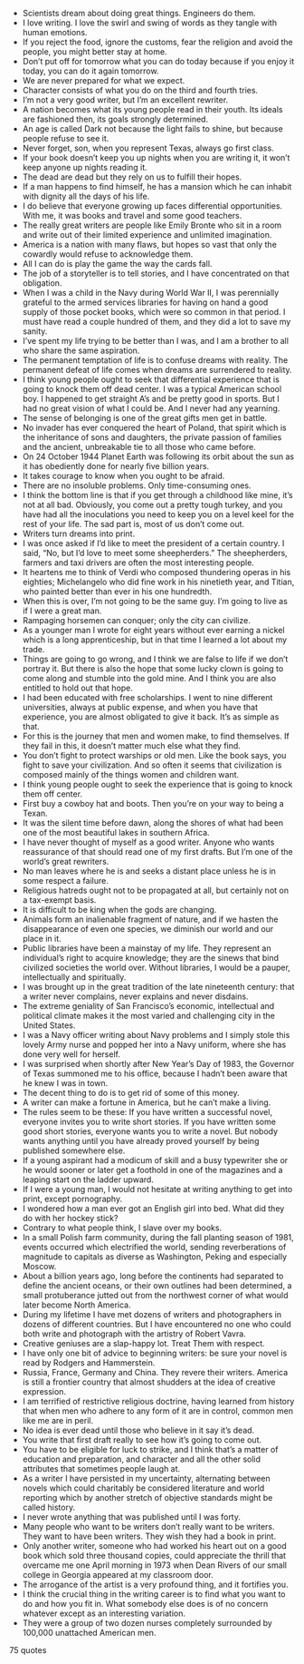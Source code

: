  - Scientists dream about doing great things. Engineers do them.
 - I love writing. I love the swirl and swing of words as they tangle with human emotions.
 - If you reject the food, ignore the customs, fear the religion and avoid the people, you might better stay at home.
 - Don’t put off for tomorrow what you can do today because if you enjoy it today, you can do it again tomorrow.
 - We are never prepared for what we expect.
 - Character consists of what you do on the third and fourth tries.
 - I’m not a very good writer, but I’m an excellent rewriter.
 - A nation becomes what its young people read in their youth. Its ideals are fashioned then, its goals strongly determined.
 - An age is called Dark not because the light fails to shine, but because people refuse to see it.
 - Never forget, son, when you represent Texas, always go first class.
 - If your book doesn’t keep you up nights when you are writing it, it won’t keep anyone up nights reading it.
 - The dead are dead but they rely on us to fulfill their hopes.
 - If a man happens to find himself, he has a mansion which he can inhabit with dignity all the days of his life.
 - I do believe that everyone growing up faces differential opportunities. With me, it was books and travel and some good teachers.
 - The really great writers are people like Emily Bronte who sit in a room and write out of their limited experience and unlimited imagination.
 - America is a nation with many flaws, but hopes so vast that only the cowardly would refuse to acknowledge them.
 - All I can do is play the game the way the cards fall.
 - The job of a storyteller is to tell stories, and I have concentrated on that obligation.
 - When I was a child in the Navy during World War II, I was perennially grateful to the armed services libraries for having on hand a good supply of those pocket books, which were so common in that period. I must have read a couple hundred of them, and they did a lot to save my sanity.
 - I’ve spent my life trying to be better than I was, and I am a brother to all who share the same aspiration.
 - The permanent temptation of life is to confuse dreams with reality. The permanent defeat of life comes when dreams are surrendered to reality.
 - I think young people ought to seek that differential experience that is going to knock them off dead center. I was a typical American school boy. I happened to get straight A’s and be pretty good in sports. But I had no great vision of what I could be. And I never had any yearning.
 - The sense of belonging is one of the great gifts men get in battle.
 - No invader has ever conquered the heart of Poland, that spirit which is the inheritance of sons and daughters, the private passion of families and the ancient, unbreakable tie to all those who came before.
 - On 24 October 1944 Planet Earth was following its orbit about the sun as it has obediently done for nearly five billion years.
 - It takes courage to know when you ought to be afraid.
 - There are no insoluble problems. Only time-consuming ones.
 - I think the bottom line is that if you get through a childhood like mine, it’s not at all bad. Obviously, you come out a pretty tough turkey, and you have had all the inoculations you need to keep you on a level keel for the rest of your life. The sad part is, most of us don’t come out.
 - Writers turn dreams into print.
 - I was once asked if I’d like to meet the president of a certain country. I said, “No, but I’d love to meet some sheepherders.” The sheepherders, farmers and taxi drivers are often the most interesting people.
 - It heartens me to think of Verdi who composed thundering operas in his eighties; Michelangelo who did fine work in his ninetieth year, and Titian, who painted better than ever in his one hundredth.
 - When this is over, I’m not going to be the same guy. I’m going to live as if I were a great man.
 - Rampaging horsemen can conquer; only the city can civilize.
 - As a younger man I wrote for eight years without ever earning a nickel which is a long apprenticeship, but in that time I learned a lot about my trade.
 - Things are going to go wrong, and I think we are false to life if we don’t portray it. But there is also the hope that some lucky clown is going to come along and stumble into the gold mine. And I think you are also entitled to hold out that hope.
 - I had been educated with free scholarships. I went to nine different universities, always at public expense, and when you have that experience, you are almost obligated to give it back. It’s as simple as that.
 - For this is the journey that men and women make, to find themselves. If they fail in this, it doesn’t matter much else what they find.
 - You don’t fight to protect warships or old men. Like the book says, you fight to save your civilization. And so often it seems that civilization is composed mainly of the things women and children want.
 - I think young people ought to seek the experience that is going to knock them off center.
 - First buy a cowboy hat and boots. Then you’re on your way to being a Texan.
 - It was the silent time before dawn, along the shores of what had been one of the most beautiful lakes in southern Africa.
 - I have never thought of myself as a good writer. Anyone who wants reassurance of that should read one of my first drafts. But I’m one of the world’s great rewriters.
 - No man leaves where he is and seeks a distant place unless he is in some respect a failure.
 - Religious hatreds ought not to be propagated at all, but certainly not on a tax-exempt basis.
 - It is difficult to be king when the gods are changing.
 - Animals form an inalienable fragment of nature, and if we hasten the disappearance of even one species, we diminish our world and our place in it.
 - Public libraries have been a mainstay of my life. They represent an individual’s right to acquire knowledge; they are the sinews that bind civilized societies the world over. Without libraries, I would be a pauper, intellectually and spiritually.
 - I was brought up in the great tradition of the late nineteenth century: that a writer never complains, never explains and never disdains.
 - The extreme geniality of San Francisco’s economic, intellectual and political climate makes it the most varied and challenging city in the United States.
 - I was a Navy officer writing about Navy problems and I simply stole this lovely Army nurse and popped her into a Navy uniform, where she has done very well for herself.
 - I was surprised when shortly after New Year’s Day of 1983, the Governor of Texas summoned me to his office, because I hadn’t been aware that he knew I was in town.
 - The decent thing to do is to get rid of some of this money.
 - A writer can make a fortune in America, but he can’t make a living.
 - The rules seem to be these: If you have written a successful novel, everyone invites you to write short stories. If you have written some good short stories, everyone wants you to write a novel. But nobody wants anything until you have already proved yourself by being published somewhere else.
 - If a young aspirant had a modicum of skill and a busy typewriter she or he would sooner or later get a foothold in one of the magazines and a leaping start on the ladder upward.
 - If I were a young man, I would not hesitate at writing anything to get into print, except pornography.
 - I wondered how a man ever got an English girl into bed. What did they do with her hockey stick?
 - Contrary to what people think, I slave over my books.
 - In a small Polish farm community, during the fall planting season of 1981, events occurred which electrified the world, sending reverberations of magnitude to capitals as diverse as Washington, Peking and especially Moscow.
 - About a billion years ago, long before the continents had separated to define the ancient oceans, or their own outlines had been determined, a small protuberance jutted out from the northwest corner of what would later become North America.
 - During my lifetime I have met dozens of writers and photographers in dozens of different countries. But I have encountered no one who could both write and photograph with the artistry of Robert Vavra.
 - Creative geniuses are a slap-happy lot. Treat Them with respect.
 - I have only one bit of advice to beginning writers: be sure your novel is read by Rodgers and Hammerstein.
 - Russia, France, Germany and China. They revere their writers. America is still a frontier country that almost shudders at the idea of creative expression.
 - I am terrified of restrictive religious doctrine, having learned from history that when men who adhere to any form of it are in control, common men like me are in peril.
 - No idea is ever dead until those who believe in it say it’s dead.
 - You write that first draft really to see how it’s going to come out.
 - You have to be eligible for luck to strike, and I think that’s a matter of education and preparation, and character and all the other solid attributes that sometimes people laugh at.
 - As a writer I have persisted in my uncertainty, alternating between novels which could charitably be considered literature and world reporting which by another stretch of objective standards might be called history.
 - I never wrote anything that was published until I was forty.
 - Many people who want to be writers don’t really want to be writers. They want to have been writers. They wish they had a book in print.
 - Only another writer, someone who had worked his heart out on a good book which sold three thousand copies, could appreciate the thrill that overcame me one April morning in 1973 when Dean Rivers of our small college in Georgia appeared at my classroom door.
 - The arrogance of the artist is a very profound thing, and it fortifies you.
 - I think the crucial thing in the writing career is to find what you want to do and how you fit in. What somebody else does is of no concern whatever except as an interesting variation.
 - They were a group of two dozen nurses completely surrounded by 100,000 unattached American men.

75 quotes